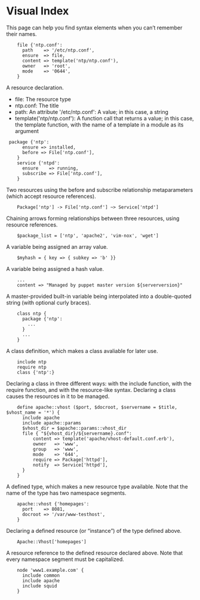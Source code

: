 # Visual Index

This page can help you find syntax elements when you can’t remember their names.
```
    file {'ntp.conf':
      path    => '/etc/ntp.conf',
      ensure  => file,
      content => template('ntp/ntp.conf'),
      owner   => 'root',
      mode    => '0644',
    }
```

A resource declaration.

* file: The resource type
* ntp.conf: The title
* path: An attribute
'/etc/ntp.conf': A value; in this case, a string
* template('ntp/ntp.conf'): A function call that returns a value; in this case, the template function, with the name of a template in a module as its argument

```
 package {'ntp':
      ensure => installed,
      before => File['ntp.conf'],
    }
    service {'ntpd':
      ensure    => running,
      subscribe => File['ntp.conf'],
    }
```

Two resources using the before and subscribe relationship metaparameters (which accept resource references).
```
    Package['ntp'] -> File['ntp.conf'] ~> Service['ntpd']
```

 Chaining arrows forming relationships between three resources, using resource references.
```
    $package_list = ['ntp', 'apache2', 'vim-nox', 'wget']
```

A variable being assigned an array value.
```
    $myhash = { key => { subkey => 'b' }}
```

A variable being assigned a hash value.
```
    ...
    content => "Managed by puppet master version ${serverversion}"
```

A master-provided built-in variable being interpolated into a double-quoted string (with optional curly braces).
```
    class ntp {
      package {'ntp':
        ...
      }
      ...
    }
```

A class definition, which makes a class avaliable for later use.
```
    include ntp
    require ntp
    class {'ntp':}
```

 Declaring a class in three different ways: with the include function, with the require function, and with the resource-like syntax. Declaring a class causes the resources in it to be managed.
```
    define apache::vhost ($port, $docroot, $servername = $title, $vhost_name = '*') {
      include apache
      include apache::params
      $vhost_dir = $apache::params::vhost_dir
      file { "${vhost_dir}/${servername}.conf":
          content => template('apache/vhost-default.conf.erb'),
          owner   => 'www',
          group   => 'www',
          mode    => '644',
          require => Package['httpd'],
          notify  => Service['httpd'],
      }
    }
```

A defined type, which makes a new resource type available. Note that the name of the type has two namespace segments.
```
    apache::vhost {'homepages':
      port    => 8081,
      docroot => '/var/www-testhost',
    }
```

Declaring a defined resource (or “instance”) of the type defined above.
```
    Apache::Vhost['homepages']
```

A resource reference to the defined resource declared above. Note that every namespace segment must be capitalized.
```
    node 'www1.example.com' {
      include common
      include apache
      include squid
    }
```